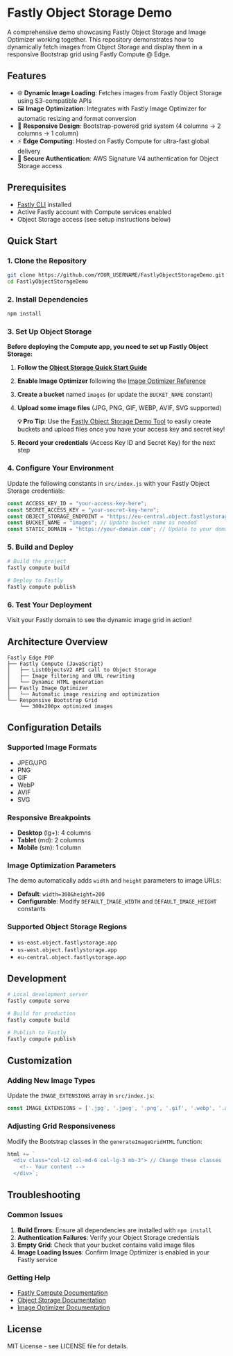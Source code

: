# Fastly Object Storage Demo

A comprehensive demo showcasing Fastly Object Storage and Image Optimizer working together. This repository demonstrates how to dynamically fetch images from Object Storage and display them in a responsive Bootstrap grid using Fastly Compute @ Edge.

## Features

- 🌐 **Dynamic Image Loading**: Fetches images from Fastly Object Storage using S3-compatible APIs
- 🖼️ **Image Optimization**: Integrates with Fastly Image Optimizer for automatic resizing and format conversion
- 📱 **Responsive Design**: Bootstrap-powered grid system (4 columns → 2 columns → 1 column)
- ⚡ **Edge Computing**: Hosted on Fastly Compute for ultra-fast global delivery
- 🔐 **Secure Authentication**: AWS Signature V4 authentication for Object Storage access

## Prerequisites

- [Fastly CLI](https://developer.fastly.com/learning/compute/javascript/) installed
- Active Fastly account with Compute services enabled
- Object Storage access (see setup instructions below)

## Quick Start

### 1. Clone the Repository

```bash
git clone https://github.com/YOUR_USERNAME/FastlyObjectStorageDemo.git
cd FastlyObjectStorageDemo
```

### 2. Install Dependencies

```bash
npm install
```

### 3. Set Up Object Storage

**Before deploying the Compute app, you need to set up Fastly Object Storage:**

1. **Follow the [Object Storage Quick Start Guide](https://fastly.com/documentation/guides/platform/object-storage/object-storage-quick-start/)**
2. **Enable Image Optimizer** following the [Image Optimizer Reference](https://fastly.com/documentation/reference/io/)
3. **Create a bucket** named `images` (or update the `BUCKET_NAME` constant)
4. **Upload some image files** (JPG, PNG, GIF, WEBP, AVIF, SVG supported)

   **💡 Pro Tip**: Use the [Fastly Object Storage Demo Tool](https://github.com/Antoinebr/Fastly-Object-Storage-Demo) to easily create buckets and upload files once you have your access key and secret key!
5. **Record your credentials** (Access Key ID and Secret Key) for the next step

### 4. Configure Your Environment

Update the following constants in `src/index.js` with your Fastly Object Storage credentials:

```javascript
const ACCESS_KEY_ID = "your-access-key-here";
const SECRET_ACCESS_KEY = "your-secret-key-here";
const OBJECT_STORAGE_ENDPOINT = "https://eu-central.object.fastlystorage.app"; // Update region as needed
const BUCKET_NAME = "images"; // Update bucket name as needed
const STATIC_DOMAIN = "https://your-domain.com"; // Update to your domain
```

### 5. Build and Deploy

```bash
# Build the project
fastly compute build

# Deploy to Fastly
fastly compute publish
```

### 6. Test Your Deployment

Visit your Fastly domain to see the dynamic image grid in action!


## Architecture Overview

```
Fastly Edge POP
├── Fastly Compute (JavaScript)
│   ├── ListObjectsV2 API call to Object Storage
│   ├── Image filtering and URL rewriting
│   └── Dynamic HTML generation
├── Fastly Image Optimizer
│   └── Automatic image resizing and optimization
└── Responsive Bootstrap Grid
    └── 300x200px optimized images
```

## Configuration Details

### Supported Image Formats
- JPEG/JPG
- PNG
- GIF
- WebP
- AVIF
- SVG

### Responsive Breakpoints
- **Desktop** (lg+): 4 columns
- **Tablet** (md): 2 columns
- **Mobile** (sm): 1 column

### Image Optimization Parameters
The demo automatically adds `width` and `height` parameters to image URLs:
- **Default**: `width=300&height=200`
- **Configurable**: Modify `DEFAULT_IMAGE_WIDTH` and `DEFAULT_IMAGE_HEIGHT` constants

### Supported Object Storage Regions
- `us-east.object.fastlystorage.app`
- `us-west.object.fastlystorage.app`
- `eu-central.object.fastlystorage.app`

## Development

```bash
# Local development server
fastly compute serve

# Build for production
fastly compute build

# Publish to Fastly
fastly compute publish
```

## Customization

### Adding New Image Types
Update the `IMAGE_EXTENSIONS` array in `src/index.js`:

```javascript
const IMAGE_EXTENSIONS = ['.jpg', '.jpeg', '.png', '.gif', '.webp', '.avif', '.svg', '.your-new-format'];
```

### Adjusting Grid Responsiveness
Modify the Bootstrap classes in the `generateImageGridHTML` function:

```javascript
html += `
  <div class="col-12 col-md-6 col-lg-3 mb-3"> // Change these classes
    <!-- Your content -->
  </div>`;
```

## Troubleshooting

### Common Issues

1. **Build Errors**: Ensure all dependencies are installed with `npm install`
2. **Authentication Failures**: Verify your Object Storage credentials
3. **Empty Grid**: Check that your bucket contains valid image files
4. **Image Loading Issues**: Confirm Image Optimizer is enabled in your Fastly service

### Getting Help

- [Fastly Compute Documentation](https://developer.fastly.com/learning/compute/javascript/)
- [Object Storage Documentation](https://fastly.com/documentation/guides/platform/object-storage/working-with-object-storage/)
- [Image Optimizer Documentation](https://fastly.com/documentation/reference/io/)

## License

MIT License - see LICENSE file for details.
